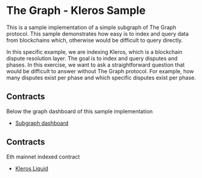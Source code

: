 # The Graph - Kleros Sample

This is a sample implementation of a simple subgraph of The Graph protocol. This sample demonstrates how easy is to index and query data from blockchains which, otherwise would be difficult to query directly.

In this specific example, we are indexing Kleros, which is a blockchain dispute resolution layer. The goal is to index and query disputes and phases. In this exercise, we want to ask a straightforward question that would be difficult to answer without The Graph protocol. For example, how many disputes exist per phase and which specific disputes exist per phase.

## Contracts

Below the graph dashboard of this sample implementation
* [Subgraph dashboard](https://thegraph.com/explorer/subgraph/axeldomingues/kleros-sample?query=Disputes%20array%20per%20phase)
 
## Contracts

Eth mainnet indexed contract
* [Kleros Liquid](https://etherscan.io/address/0x988b3a538b618c7a603e1c11ab82cd16dbe28069#code)